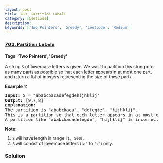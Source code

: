 ```yaml
---
layout: post
title: 763. Partition Labels
category: [Leetcode]
description: 
keywords: ['Two Pointers', 'Greedy', 'Leetcode', 'Medium']
---
```

### [763. Partition Labels](https://leetcode.com/problems/partition-labels)

#### Tags: 'Two Pointers', 'Greedy'

<div class="content__u3I1 question-content__JfgR"><div><p>
A string <code>S</code> of lowercase letters is given.  We want to partition this string into as many parts as possible so that each letter appears in at most one part, and return a list of integers representing the size of these parts.
</p><p>
</p><p><b>Example 1:</b><br/>
</p><pre><b>Input:</b> S = "ababcbacadefegdehijhklij"
<b>Output:</b> [9,7,8]
<b>Explanation:</b>
The partition is "ababcbaca", "defegde", "hijhklij".
This is a partition so that each letter appears in at most one part.
A partition like "ababcbacadefegde", "hijhklij" is incorrect, because it splits S into less parts.
</pre>
<p></p>
<p><b>Note:</b><br/></p><ol>
<li><code>S</code> will have length in range <code>[1, 500]</code>.</li>
<li><code>S</code> will consist of lowercase letters (<code>'a'</code> to <code>'z'</code>) only.</li>
</ol><p></p></div></div>

### Solution
